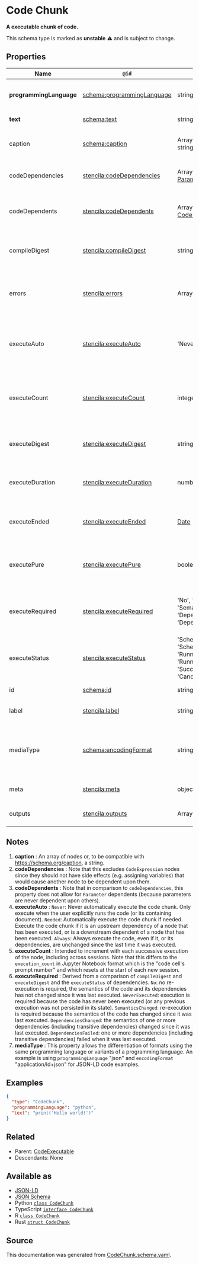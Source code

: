 # Code Chunk

**A executable chunk of code.**

This schema type is marked as **unstable** ⚠️ and is subject to change.

## Properties

| Name                    | `@id`                                                                         | Type                                                                                                               | Description                                                                                | Inherited from                      |
| ----------------------- | ----------------------------------------------------------------------------- | ------------------------------------------------------------------------------------------------------------------ | ------------------------------------------------------------------------------------------ | ----------------------------------- |
| **programmingLanguage** | [schema:programmingLanguage](https://schema.org/programmingLanguage)          | string                                                                                                             | The programming language of the code.                                                      | [Code](Code.md)                     |
| **text**                | [schema:text](https://schema.org/text)                                        | string                                                                                                             | The text of the code.                                                                      | [Code](Code.md)                     |
| caption                 | [schema:caption](https://schema.org/caption)                                  | Array of [BlockContent](BlockContent.md) _or_ string                                                               | A caption for the CodeChunk. See note [1](#notes).                                         | [CodeChunk](CodeChunk.md)           |
| codeDependencies        | [stencila:codeDependencies](https://schema.stenci.la/codeDependencies.jsonld) | Array of ([CodeChunk](CodeChunk.md) _or_ [Parameter](Parameter.md))                                                | The upstream dependencies of the code. See note [2](#notes).                               | [CodeExecutable](CodeExecutable.md) |
| codeDependents          | [stencila:codeDependents](https://schema.stenci.la/codeDependents.jsonld)     | Array of ([CodeChunk](CodeChunk.md) _or_ [CodeExpression](CodeExpression.md))                                      | The downstream dependents of the code. See note [3](#notes).                               | [CodeExecutable](CodeExecutable.md) |
| compileDigest           | [stencila:compileDigest](https://schema.stenci.la/compileDigest.jsonld)       | string                                                                                                             | A digest of the content, semantics and dependencies of the node.                           | [CodeExecutable](CodeExecutable.md) |
| errors                  | [stencila:errors](https://schema.stenci.la/errors.jsonld)                     | Array of [CodeError](CodeError.md)                                                                                 | Errors when compiling (e.g. syntax errors) or executing the chunk.                         | [CodeExecutable](CodeExecutable.md) |
| executeAuto             | [stencila:executeAuto](https://schema.stenci.la/executeAuto.jsonld)           | 'Never', 'Needed', 'Always'                                                                                        | Under which circumstances the node should be automatically executed. See note [4](#notes). | [CodeChunk](CodeChunk.md)           |
| executeCount            | [stencila:executeCount](https://schema.stenci.la/executeCount.jsonld)         | integer                                                                                                            | A count of the number of times that the node has been executed. See note [5](#notes).      | [CodeExecutable](CodeExecutable.md) |
| executeDigest           | [stencila:executeDigest](https://schema.stenci.la/executeDigest.jsonld)       | string                                                                                                             | The `compileDigest` of the node when it was last executed.                                 | [CodeExecutable](CodeExecutable.md) |
| executeDuration         | [stencila:executeDuration](https://schema.stenci.la/executeDuration.jsonld)   | number                                                                                                             | Duration in seconds of the last execution of the code.                                     | [CodeExecutable](CodeExecutable.md) |
| executeEnded            | [stencila:executeEnded](https://schema.stenci.la/executeEnded.jsonld)         | [Date](Date.md)                                                                                                    | The date-time that the the last execution of the code ended.                               | [CodeExecutable](CodeExecutable.md) |
| executePure             | [stencila:executePure](https://schema.stenci.la/executePure.jsonld)           | boolean                                                                                                            | Whether the code should be treated as side-effect free when executed.                      | [CodeChunk](CodeChunk.md)           |
| executeRequired         | [stencila:executeRequired](https://schema.stenci.la/executeRequired.jsonld)   | 'No', 'NeverExecuted', 'SemanticsChanged', 'DependenciesChanged', 'DependenciesFailed'                             | Whether, and why, a node requires execution or re-execution. See note [6](#notes).         | [CodeExecutable](CodeExecutable.md) |
| executeStatus           | [stencila:executeStatus](https://schema.stenci.la/executeStatus.jsonld)       | 'Scheduled', 'ScheduledPreviouslyFailed', 'Running', 'RunningPreviouslyFailed', 'Succeeded', 'Failed', 'Cancelled' | Status of the most recent, including any current, execution of the code.                   | [CodeExecutable](CodeExecutable.md) |
| id                      | [schema:id](https://schema.org/id)                                            | string                                                                                                             | The identifier for this item.                                                              | [Entity](Entity.md)                 |
| label                   | [stencila:label](https://schema.stenci.la/label.jsonld)                       | string                                                                                                             | A short label for the CodeChunk.                                                           | [CodeChunk](CodeChunk.md)           |
| mediaType               | [schema:encodingFormat](https://schema.org/encodingFormat)                    | string                                                                                                             | Media type, typically expressed using a MIME format, of the code. See note [7](#notes).    | [Code](Code.md)                     |
| meta                    | [stencila:meta](https://schema.stenci.la/meta.jsonld)                         | object                                                                                                             | Metadata associated with this item.                                                        | [Entity](Entity.md)                 |
| outputs                 | [stencila:outputs](https://schema.stenci.la/outputs.jsonld)                   | Array of [Node](Node.md)                                                                                           | Outputs from executing the chunk.                                                          | [CodeChunk](CodeChunk.md)           |

## Notes

1. **caption** : An array of nodes or, to be compatible with https://schema.org/caption, a string.
2. **codeDependencies** : Note that this excludes `CodeExpression` nodes since they should not have side effects (e.g. assigning variables) that would cause another node to be dependent upon them.
3. **codeDependents** : Note that in comparison to `codeDependencies`, this property does not allow for `Parameter` dependents (because parameters are never dependent upon others).
4. **executeAuto** : `Never`: Never automatically execute the code chunk. Only execute when the user explicitly runs the code (or its containing document). `Needed`: Automatically execute the code chunk if needed. Execute the code chunk if it is an upstream dependency of a node that has been executed, or is a downstream dependent of a node that has been executed. `Always`: Always execute the code, even if it, or its dependencies, are unchanged since the last time it was executed.
5. **executeCount** : Intended to increment with each successive execution of the node, including across sessions. Note that this differs to the `execution_count` in Jupyter Notebook format which is the "code cell's prompt number" and which resets at the start of each new session.
6. **executeRequired** : Derived from a comparison of `compileDigest` and `executeDigest` and the `executeStatus` of dependencies. `No`: no re-execution is required, the semantics of the code and its dependencies has not changed since it was last executed. `NeverExecuted`: execution is required because the code has never been executed (or any previous execution was not persisted in its state). `SemanticsChanged`: re-execution is required because the semantics of the code has changed since it was last executed. `DependenciesChanged`: the semantics of one or more dependencies (including transitive dependencies) changed since it was last executed. `DependenciesFailed`: one or more dependencies (including transitive dependencies) failed when it was last executed.
7. **mediaType** : This property allows the differentiation of formats using the same programming language or variants of a programming language. An example is using `programmingLanguage` "json" and `encodingFormat` "application/ld+json" for JSON-LD code examples.

## Examples

```json
{
  "type": "CodeChunk",
  "programmingLanguage": "python",
  "text": "print('Hello world!')"
}
```

## Related

- Parent: [CodeExecutable](CodeExecutable.md)
- Descendants: None

## Available as

- [JSON-LD](https://schema.stenci.la/CodeChunk.jsonld)
- [JSON Schema](https://schema.stenci.la/v1/CodeChunk.schema.json)
- Python [`class CodeChunk`](https://stencila.github.io/schema/python/docs/types.html#schema.types.CodeChunk)
- TypeScript [`interface CodeChunk`](https://stencila.github.io/schema/ts/docs/interfaces/codechunk.html)
- R [`class CodeChunk`](https://cran.r-project.org/web/packages/stencilaschema/stencilaschema.pdf)
- Rust [`struct CodeChunk`](https://docs.rs/stencila-schema/latest/stencila_schema/struct.CodeChunk.html)

## Source

This documentation was generated from [CodeChunk.schema.yaml](https://github.com/stencila/stencila/blob/master/schema/CodeChunk.schema.yaml).
